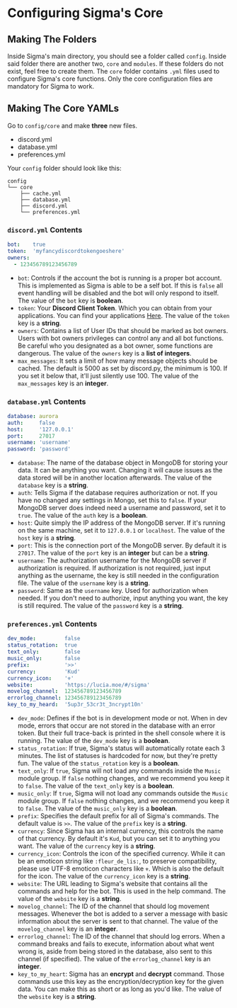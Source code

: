 # Configuring Sigma's Core

## Making The Folders

Inside Sigma's main directory, you should see a folder called `config`.
Inside said folder there are another two, `core` and `modules`.
If these folders do not exist, feel free to create them.
The `core` folder contains `.yml` files used to configure Sigma's core functions.
Only the core configuration files are mandatory for Sigma to work.

## Making The Core YAMLs

Go to `config/core` and make **three** new files.

* discord.yml
* database.yml
* preferences.yml

Your `config` folder should look like this:

```
config
└── core
    ├── cache.yml
    ├── database.yml
    ├── discord.yml
    └── preferences.yml
```

### `discord.yml` Contents

```yml
bot:    true
token:  'myfancydiscordtokengoeshere'
owners:
  - 123456789123456789
```

* `bot`: Controls if the account the bot is running is a proper bot account.
  This is implemented as Sigma is able to be a self bot.
  If this is `false` all event handling will be disabled and the bot will only respond to itself.
  The value of the `bot` key is **boolean**.
* `token`: Your **Discord Client Token**. Which you can obtain from your applications.
  You can find your applications [Here](https://discordapp.com/developers/applications/me).
  The value of the `token` key is a **string**.
* `owners`: Contains a list of User IDs that should be marked as bot owners.
  Users with bot owners privileges can control any and all bot functions.
  Be careful who you designated as a bot owner, some functions are dangerous.
  The value of the `owners` key is a **list of integers**.
* `max_messages`: It sets a limit of how many message objects should be cached.
  The default is 5000 as set by discord.py, the minimum is 100.
  If you set it below that, it'll just silently use 100.
  The value of the `max_messages` key is an **integer**.

### `database.yml` Contents

```yml
database: aurora
auth:     false
host:     '127.0.0.1'
port:     27017
username: 'username'
password: 'password'
```

* `database`: The name of the database object in MongoDB for storing your data.
  It can be anything you want. Changing it will cause issues as the data stored will be in another location afterwards.
  The value of the `database` key is a **string**.
* `auth`: Tells Sigma if the database requires authorization or not.
  If you have no changed any settings in Mongo, set this to `false`.
  If your MongoDB server does indeed need a username and password, set it to `true`.
  The value of the `auth` key is a **boolean**.
* `host`: Quite simply the IP address of the MongoDB server. If it's running on the same machine, set it to `127.0.0.1` or `localhost`.
  The value of the `host` key is a **string**.
* `port`: This is the connection port of the MongoDB server.
  By default it is `27017`.
  The value of the `port` key is an **integer** but can be a **string**.
* `username`: The authorization username for the MongoDB server if authorization is required.
  If authorization is not required, just input anything as the username, the key is still needed in the configuration file.
  The value of the `username` key is a **string**.
* `password`: Same as the `username` key. Used for authorization when needed. If you don't need to authorize, input anything you want, the key is still required.
  The value of the `password` key is a **string**.

### `preferences.yml` Contents

```yml
dev_mode:         false
status_rotation:  true
text_only:        false
music_only:       false
prefix:           '>>'
currency:         'Kud'
currency_icon:    '⚜'
website:          'https://lucia.moe/#/sigma'
movelog_channel:  123456789123456789
errorlog_channel: 123456789123456789
key_to_my_heard:  '5up3r_53cr3t_3ncrypt10n'
```

* `dev_mode`: Defines if the bot is in development mode or not.
  When in dev mode, errors that occur are not stored in the database with an error token.
  But their full trace-back is printed in the shell console where it is running.
  The value of the `dev_mode` key is a **boolean**.
* `status_rotation`: If true, Sigma's status will automatically rotate each 3 minutes.
  The list of statuses is hardcoded for now, but they're pretty fun.
  The value of the `status_rotation` key is a **boolean**.
* `text_only`: If `true`, Sigma will not load any commands inside the `Music` module group.
  If `false` nothing changes, and we recommend you keep it to `false`.
  The value of the `text_only` key is a **boolean**.
* `music_only`: If `true`, Sigma will not load any commands outside the `Music` module group.
  If `false` nothing changes, and we recommend you keep it to `false`.
  The value of the `music_only` key is a **boolean**.
* `prefix`: Specifies the default prefix for all of Sigma's commands.
  The default value is `>>`.
  The value of the `prefix` key is a **string**.
* `currency`: Since Sigma has an internal currency, this controls the  name of that currency.
  By default it's `Kud`, but you can set it to anything you want.
  The value of the `currency` key is a **string**.
* `currency_icon`: Controls the icon of the specified currency.
  While it can be an emoticon string like `:fleur_de_lis:`, to preserve compatibility, please use UTF-8 emoticon characters like `⚜`. Which is also the default for the icon.
  The value of the `currency_icon` key is a **string**.
* `website`: The URL leading to Sigma's website that contains all the commands and help for the bot. This is used in the help command.
  The value of the `website` key is a **string**.
* `movelog_channel`: The ID of the channel that should log movement messages.
  Whenever the bot is added to a server a message with basic information about the server is sent to that channel.
  The value of the `movelog_channel` key is an **integer**.
* `errorlog_channel`: The ID of the channel that should log errors.
  When a command breaks and fails to execute, information about what went wrong is, aside from being stored in the database, also sent to this channel (if specified).
  The value of the `errorlog_channel` key is an **integer**.
* `key_to_my_heart`: Sigma has an **encrypt** and **decrypt** command.
  Those commands use this key as the encryption/decryption key for
  the given data. You can make this as short or as long as you'd like.
  The value of the `website` key is a **string**.
